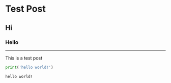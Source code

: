 # Test Post
## Hi
### Hello

---

This is a test post


```python
print('hello world!')
```

    hello world!



```python

```
